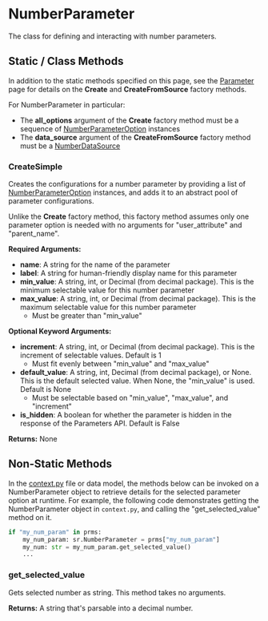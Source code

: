 # NumberParameter

The class for defining and interacting with number parameters. 

## Static / Class Methods

In addition to the static methods specified on this page, see the [Parameter] page for details on the **Create** and **CreateFromSource** factory methods.

For NumberParameter in particular:
- The **all_options** argument of the **Create** factory method must be a sequence of [NumberParameterOption](../parameter_options/NumberParameterOption) instances
- The **data_source** argument of the **CreateFromSource** factory method must be a [NumberDataSource](../data_sources/NumberDataSource) 

### CreateSimple

Creates the configurations for a number parameter by providing a list of [NumberParameterOption](../parameter_options/NumberParameterOption) instances, and adds it to an abstract pool of parameter configurations.

Unlike the **Create** factory method, this factory method assumes only one parameter option is needed with no arguments for "user_attribute" and "parent_name".

**Required Arguments:**

- **name**: A string for the name of the parameter
- **label**: A string for human-friendly display name for this parameter
- **min_value**: A string, int, or Decimal (from decimal package). This is the minimum selectable value for this number parameter
- **max_value**: A string, int, or Decimal (from decimal package). This is the maximum selectable value for this number parameter
    - Must be greater than "min_value"

**Optional Keyword Arguments:**

- **increment**: A string, int, or Decimal (from decimal package). This is the increment of selectable values. Default is 1
    - Must fit evenly between "min_value" and "max_value"
- **default_value**: A string, int, Decimal (from decimal package), or None. This is the default selected value. When None, the "min_value" is used. Default is None
    - Must be selectable based on "min_value", "max_value", and "increment"
- **is_hidden**: A boolean for whether the parameter is hidden in the response of the Parameters API. Default is False

**Returns:** None

## Non-Static Methods

In the [context.py](../../topics/context) file or data model, the methods below can be invoked on a NumberParameter object to retrieve details for the selected parameter option at runtime. For example, the following code demonstrates getting the NumberParameter object in `context.py`, and calling the "get_selected_value" method on it.

```python
if "my_num_param" in prms:
    my_num_param: sr.NumberParameter = prms["my_num_param"]
    my_num: str = my_num_param.get_selected_value()
    ...
```

### get_selected_value

Gets selected number as string. This method takes no arguments.

**Returns:** A string that's parsable into a decimal number.


[Parameter]: ./Parameter